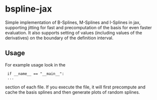 # bspline-jax
Simple implementation of B-Splines, M-Splines and I-Splines in jax, supporting jitting for fast and precomputation of the basis for even faster evaluation. 
It also supports setting of values (including values of the derivatives) on the boundary of the definition interval.

## Usage
  For example usage look in the 
  
   ```
    if __name__ == "__main__":
    ...
  ```

section of each file. If you execute the file, it will first precompute and cache the basis splines and then generate plots of random splines. 
